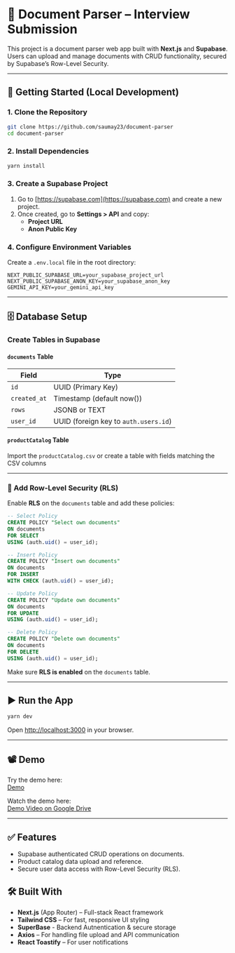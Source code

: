 # 📄 Document Parser – Interview Submission

This project is a document parser web app built with **Next.js** and **Supabase**. Users can upload and manage documents with CRUD functionality, secured by Supabase’s Row-Level Security.

---

## 🚀 Getting Started (Local Development)

### 1. Clone the Repository

```bash
git clone https://github.com/saumay23/document-parser
cd document-parser
```

### 2. Install Dependencies

```bash
yarn install
```

### 3. Create a Supabase Project

1. Go to [https://supabase.com](https://supabase.com) and create a new project.
2. Once created, go to **Settings > API** and copy:
   - **Project URL**
   - **Anon Public Key**

### 4. Configure Environment Variables

Create a `.env.local` file in the root directory:

```env
NEXT_PUBLIC_SUPABASE_URL=your_supabase_project_url
NEXT_PUBLIC_SUPABASE_ANON_KEY=your_supabase_anon_key
GEMINI_API_KEY=your_gemini_api_key 
```

---

## 🗄️ Database Setup

### Create Tables in Supabase

#### `documents` Table

| Field       | Type                  |
|-------------|-----------------------|
| `id`        | UUID (Primary Key)    |
| `created_at`| Timestamp (default now()) |
| `rows`      | JSONB or TEXT         |
| `user_id`   | UUID (foreign key to `auth.users.id`) |

#### `productCatalog` Table

Import the `productCatalog.csv` or create a table with fields matching the CSV columns 


---

### 🔐 Add Row-Level Security (RLS)

Enable **RLS** on the `documents` table and add these policies:

```sql
-- Select Policy
CREATE POLICY "Select own documents"
ON documents
FOR SELECT
USING (auth.uid() = user_id);

-- Insert Policy
CREATE POLICY "Insert own documents"
ON documents
FOR INSERT
WITH CHECK (auth.uid() = user_id);

-- Update Policy
CREATE POLICY "Update own documents"
ON documents
FOR UPDATE
USING (auth.uid() = user_id);

-- Delete Policy
CREATE POLICY "Delete own documents"
ON documents
FOR DELETE
USING (auth.uid() = user_id);
```

Make sure **RLS is enabled** on the `documents` table.

---

## ▶️ Run the App

```bash
yarn dev
```

Open [http://localhost:3000](http://localhost:3000) in your browser.

---

## 📽️ Demo 


Try the demo here:  
[Demo](https://document-parser-super-base.vercel.app/)

Watch the demo here:  
[Demo Video on Google Drive](https://drive.google.com/file/d/1RyNZuEc43DhGHq2-WgGUjnUMkwiVW6Pe/view?usp=drive_link)

---

## ✅ Features

- Supabase authenticated CRUD operations on documents.
- Product catalog data upload and reference.
- Secure user data access with Row-Level Security (RLS).

## 🛠️ Built With

- **Next.js** (App Router) – Full-stack React framework
- **Tailwind CSS** – For fast, responsive UI styling
- **SuperBase** - Backend Autnentication & secure storage
- **Axios** – For handling file upload and API communication
- **React Toastify** – For user notifications